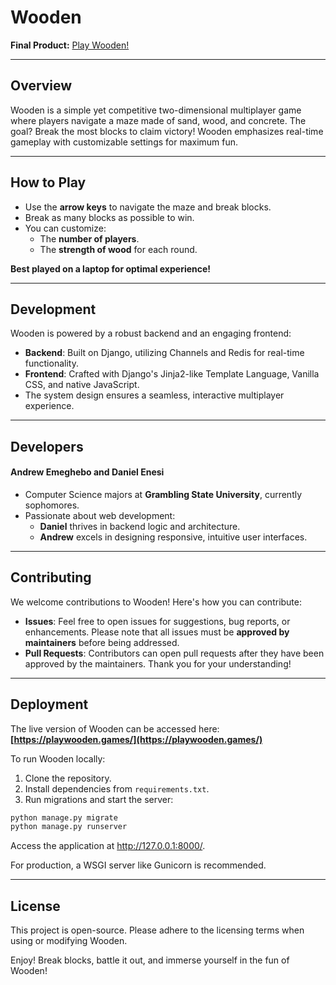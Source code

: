 # Wooden

**Final Product:** [Play Wooden!](https://playwooden.games/)

---

## Overview
Wooden is a simple yet competitive two-dimensional multiplayer game where players navigate a maze made of sand, wood, and concrete. The goal? Break the most blocks to claim victory! Wooden emphasizes real-time gameplay with customizable settings for maximum fun.

---

## How to Play
- Use the **arrow keys** to navigate the maze and break blocks.
- Break as many blocks as possible to win.
- You can customize:
    - The **number of players**.
    - The **strength of wood** for each round.

**Best played on a laptop for optimal experience!**

---

## Development
Wooden is powered by a robust backend and an engaging frontend:
- **Backend**: Built on Django, utilizing Channels and Redis for real-time functionality.
- **Frontend**: Crafted with Django's Jinja2-like Template Language, Vanilla CSS, and native JavaScript.
- The system design ensures a seamless, interactive multiplayer experience.

---

## Developers

#### **Andrew Emeghebo** and **Daniel Enesi**
- Computer Science majors at **Grambling State University**, currently sophomores.
- Passionate about web development:
    - **Daniel** thrives in backend logic and architecture.
    - **Andrew** excels in designing responsive, intuitive user interfaces.

---

## Contributing
We welcome contributions to Wooden! Here's how you can contribute:
- **Issues**: Feel free to open issues for suggestions, bug reports, or enhancements. Please note that all issues must be **approved by maintainers** before being addressed.
- **Pull Requests**: Contributors can open pull requests after they have been approved by the maintainers. Thank you for your understanding!

---

## Deployment
The live version of Wooden can be accessed here: **[https://playwooden.games/](https://playwooden.games/)**

To run Wooden locally:
1. Clone the repository.
2. Install dependencies from `requirements.txt`.
3. Run migrations and start the server:

```bash
python manage.py migrate
python manage.py runserver
```

Access the application at http://127.0.0.1:8000/.

For production, a WSGI server like Gunicorn is recommended.

---

## License
This project is open-source. Please adhere to the licensing terms when using or modifying Wooden.

Enjoy!
Break blocks, battle it out, and immerse yourself in the fun of Wooden!